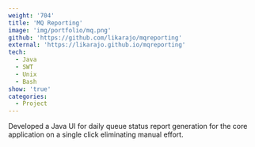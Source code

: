 ```yaml
---
weight: '704'
title: 'MQ Reporting'
image: 'img/portfolio/mq.png'
github: 'https://github.com/likarajo/mqreporting'
external: 'https://likarajo.github.io/mqreporting'
tech:
  - Java
  - SWT
  - Unix
  - Bash
show: 'true'
categories:
  - Project
---
```


Developed a Java UI for daily queue status report generation for the core application on a single click eliminating manual effort.
